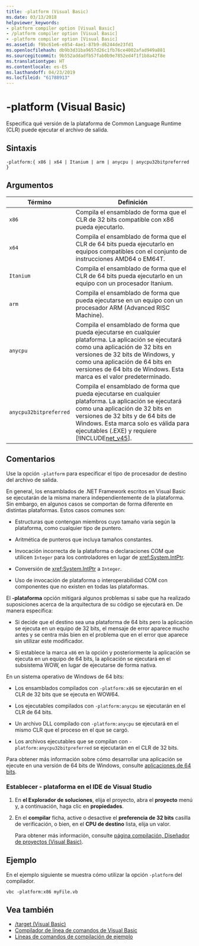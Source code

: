 ```yaml
---
title: -platform (Visual Basic)
ms.date: 03/13/2018
helpviewer_keywords:
- platform compiler option [Visual Basic]
- /platform compiler option [Visual Basic]
- -platform compiler option [Visual Basic]
ms.assetid: f9bc61e6-e854-4ae1-87b9-d6244de23fd1
ms.openlocfilehash: db9b3d31ba9657d26c1fb76ce4002afad949a881
ms.sourcegitcommit: 9b552addadfb57fab0b9e7852ed4f1f1b8a42f8e
ms.translationtype: HT
ms.contentlocale: es-ES
ms.lasthandoff: 04/23/2019
ms.locfileid: "61788913"
---
```

# <a name="-platform-visual-basic"></a>-platform (Visual Basic)
Especifica qué versión de la plataforma de Common Language Runtime (CLR) puede ejecutar el archivo de salida.  
  
## <a name="syntax"></a>Sintaxis  
  
```  
-platform:{ x86 | x64 | Itanium | arm | anycpu | anycpu32bitpreferred }  
```  
  
## <a name="arguments"></a>Argumentos  
  
|Término|Definición|  
|---|---|  
|`x86`|Compila el ensamblado de forma que el CLR de 32 bits compatible con x86 pueda ejecutarlo.|  
|`x64`|Compila el ensamblado de forma que el CLR de 64 bits pueda ejecutarlo en equipos compatibles con el conjunto de instrucciones AMD64 o EM64T.|  
|`Itanium`|Compila el ensamblado de forma que el CLR de 64 bits pueda ejecutarlo en un equipo con un procesador Itanium.|  
|`arm`|Compila el ensamblado de forma que pueda ejecutarse en un equipo con un procesador ARM (Advanced RISC Machine).|  
|`anycpu`|Compila el ensamblado de forma que pueda ejecutarse en cualquier plataforma. La aplicación se ejecutará como una aplicación de 32 bits en versiones de 32 bits de Windows, y como una aplicación de 64 bits en versiones de 64 bits de Windows. Esta marca es el valor predeterminado.|  
|`anycpu32bitpreferred`|Compila el ensamblado de forma que pueda ejecutarse en cualquier plataforma. La aplicación se ejecutará como una aplicación de 32 bits en versiones de 32 bits y de 64 bits de Windows. Esta marca solo es válida para ejecutables (.EXE) y requiere [!INCLUDE[net_v45](~/includes/net-v45-md.md)].|  
  
## <a name="remarks"></a>Comentarios  
 Use la opción `-platform` para especificar el tipo de procesador de destino del archivo de salida.  
  
 En general, los ensamblados de .NET Framework escritos en Visual Basic se ejecutarán de la misma manera independientemente de la plataforma. Sin embargo, en algunos casos se comportan de forma diferente en distintas plataformas. Estos casos comunes son:  
  
- Estructuras que contengan miembros cuyo tamaño varía según la plataforma, como cualquier tipo de puntero.  
  
- Aritmética de punteros que incluya tamaños constantes.  
  
- Invocación incorrecta de la plataforma o declaraciones COM que utilicen `Integer` para los controladores en lugar de <xref:System.IntPtr>.  
  
- Conversión de <xref:System.IntPtr> a `Integer`.  
  
- Uso de invocación de plataforma o interoperabilidad COM con componentes que no existen en todas las plataformas.  
  
 El **-plataforma** opción mitigará algunos problemas si sabe que ha realizado suposiciones acerca de la arquitectura de su código se ejecutará en. De manera específica:  
  
- Si decide que el destino sea una plataforma de 64 bits pero la aplicación se ejecuta en un equipo de 32 bits, el mensaje de error aparece mucho antes y se centra más bien en el problema que en el error que aparece sin utilizar este modificador.  
  
- Si establece la marca `x86` en la opción y posteriormente la aplicación se ejecuta en un equipo de 64 bits, la aplicación se ejecutará en el subsistema WOW, en lugar de ejecutarse de forma nativa.  
  
 En un sistema operativo de Windows de 64 bits:  
  
- Los ensamblados compilados con `-platform:x86` se ejecutarán en el CLR de 32 bits que se ejecuta en WOW64.  
  
- Los ejecutables compilados con `-platform:anycpu` se ejecutarán en el CLR de 64 bits.  
  
- Un archivo DLL compilado con `-platform:anycpu` se ejecutará en el mismo CLR que el proceso en el que se cargó.  
  
- Los archivos ejecutables que se compilan con `-platform:anycpu32bitpreferred` se ejecutarán en el CLR de 32 bits.  
  
 Para obtener más información sobre cómo desarrollar una aplicación se ejecute en una versión de 64 bits de Windows, consulte [aplicaciones de 64 bits](../../../framework/64-bit-apps.md).  
  
### <a name="to-set--platform-in-the-visual-studio-ide"></a>Establecer - plataforma en el IDE de Visual Studio  
  
1. En **el Explorador de soluciones**, elija el proyecto, abra el **proyecto** menú y, a continuación, haga clic en **propiedades**.  
  
2. En el **compilar** ficha, active o desactive el **preferencia de 32 bits** casilla de verificación, o bien, en el **CPU de destino** lista, elija un valor.  
  
     Para obtener más información, consulte [página compilación, Diseñador de proyectos (Visual Basic)](/visualstudio/ide/reference/compile-page-project-designer-visual-basic).  
  
## <a name="example"></a>Ejemplo  
 En el ejemplo siguiente se muestra cómo utilizar la opción `-platform` del compilador.  
  
```console
vbc -platform:x86 myFile.vb  
```  
  
## <a name="see-also"></a>Vea también

- [/target (Visual Basic)](target.md)
- [Compilador de línea de comandos de Visual Basic](index.md)
- [Líneas de comandos de compilación de ejemplo](sample-compilation-command-lines.md)
